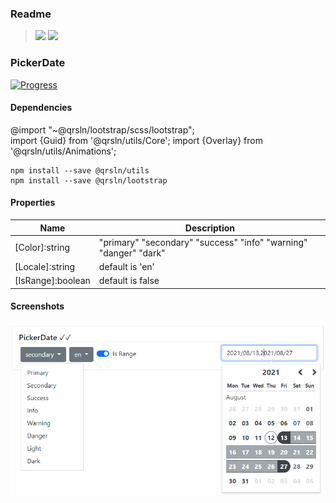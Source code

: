 ### Readme

> [![](https://img.shields.io/badge/Main-readme-white)](../../readme.md)
> [![](https://img.shields.io/badge/usage-orange)](usage.md)

### PickerDate

[![Progress](https://img.shields.io/badge/Demo-✔✔✔☐☐-blue)](https://krsln.github.io/Showcase/Beta/PickerDate)

#### Dependencies

@import "~@qrsln/lootstrap/scss/lootstrap";  
import {Guid} from '@qrsln/utils/Core';
import {Overlay} from '@qrsln/utils/Animations';

```shell
npm install --save @qrsln/utils
npm install --save @qrsln/lootstrap
```

#### Properties

| Name              | Description                                                      |
|-------------------|------------------------------------------------------------------|
| [Color]:string    | "primary" "secondary" "success" "info" "warning" "danger" "dark" |
| [Locale]:string   | default is 'en'                                                  |
| [IsRange]:boolean | default is false                                                 |

#### Screenshots

![](../../../../Images/Screenshots/PickerDate_2021-08-12.png "PickerDate")  
